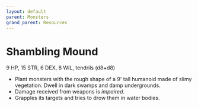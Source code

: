 ```yaml
---
layout: default
parent: Monsters
grand_parent: Resources
---
```


# Shambling Mound

9 HP, 15 STR, 6 DEX, 8 WIL, tendrils (d8+d8)

- Plant monsters with the rough shape of a 9' tall humanoid made of slimy vegetation. Dwell in dark swamps and damp undergrounds.
- Damage received from weapons is _impaired_.
- Grapples its targets and tries to drow them in water bodies.
